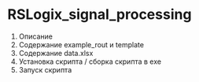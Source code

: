# RSLogix_signal_processing

1. Описание
2. Содержание example_rout и template
3. Содержание data.xlsx
4. Установка скрипта / сборка скрипта в exe
5. Запуск скрипта
